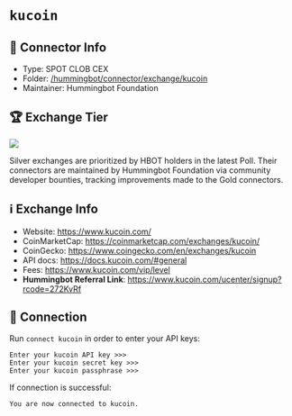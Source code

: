 # `kucoin`

## 📁 Connector Info

* Type: SPOT CLOB CEX
* Folder: [/hummingbot/connector/exchange/kucoin](https://github.com/hummingbot/hummingbot/tree/master/hummingbot/connector/exchange/kucoin)
* Maintainer: Hummingbot Foundation

## 🏆 Exchange Tier

![](https://img.shields.io/static/v1?label=Hummingbot&message=SILVER&color=white)

Silver exchanges are prioritized by HBOT holders in the latest Poll. Their connectors are maintained by Hummingbot Foundation via community developer bounties, tracking improvements made to the Gold connectors.

## ℹ️ Exchange Info

* Website: https://www.kucoin.com/
* CoinMarketCap: https://coinmarketcap.com/exchanges/kucoin/
* CoinGecko: https://www.coingecko.com/en/exchanges/kucoin
* API docs: <https://docs.kucoin.com/#general>
* Fees: <https://www.kucoin.com/vip/level>
* **Hummingbot Referral Link**: <https://www.kucoin.com/ucenter/signup?rcode=272KvRf>

## 🔑 Connection

Run `connect kucoin` in order to enter your API keys:

```
Enter your kucoin API key >>>
Enter your kucoin secret key >>>
Enter your kucoin passphrase >>>
```

If connection is successful:

```
You are now connected to kucoin.
```
